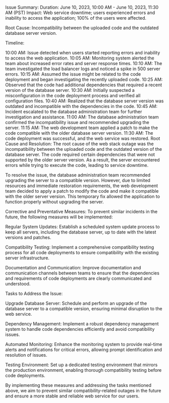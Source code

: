 Issue Summary:
Duration: June 10, 2023, 10:00 AM - June 10, 2023, 11:30 AM (PST)
Impact: Web service downtime; users experienced errors and inability to access the application; 100% of the users were affected.

Root Cause: Incompatibility between the uploaded code and the outdated database server version.

Timeline:

10:00 AM: Issue detected when users started reporting errors and inability to access the web application.
10:05 AM: Monitoring system alerted the team about increased error rates and server response times.
10:10 AM: The team investigated the load balancer logs and noticed a spike in 500 server errors.
10:15 AM: Assumed the issue might be related to the code deployment and began investigating the recently uploaded code.
10:25 AM: Observed that the code had additional dependencies that required a recent version of the database server.
10:30 AM: Initially suspected a misconfiguration in the code deployment process and verified all configuration files.
10:40 AM: Realized that the database server version was outdated and incompatible with the dependencies in the code.
10:45 AM: Incident escalated to the database administration team for further investigation and assistance.
11:00 AM: The database administration team confirmed the incompatibility issue and recommended upgrading the server.
11:15 AM: The web development team applied a patch to make the code compatible with the older database server version.
11:30 AM: The code deployment was successful, and the web service was restored.
Root Cause and Resolution:
The root cause of the web stack outage was the incompatibility between the uploaded code and the outdated version of the database server. The code required certain dependencies that were not supported by the older server version. As a result, the server encountered errors while trying to execute the code, leading to service downtime.

To resolve the issue, the database administration team recommended upgrading the server to a compatible version. However, due to limited resources and immediate restoration requirements, the web development team decided to apply a patch to modify the code and make it compatible with the older server version. This temporary fix allowed the application to function properly without upgrading the server.

Corrective and Preventative Measures:
To prevent similar incidents in the future, the following measures will be implemented:

Regular System Updates: Establish a scheduled system update process to keep all servers, including the database server, up to date with the latest versions and patches.

Compatibility Testing: Implement a comprehensive compatibility testing process for all code deployments to ensure compatibility with the existing server infrastructure.

Documentation and Communication: Improve documentation and communication channels between teams to ensure that the dependencies and requirements of code deployments are clearly communicated and understood.

Tasks to Address the Issue:

Upgrade Database Server: Schedule and perform an upgrade of the database server to a compatible version, ensuring minimal disruption to the web service.

Dependency Management: Implement a robust dependency management system to handle code dependencies efficiently and avoid compatibility issues.

Automated Monitoring: Enhance the monitoring system to provide real-time alerts and notifications for critical errors, allowing prompt identification and resolution of issues.

Testing Environment: Set up a dedicated testing environment that mirrors the production environment, enabling thorough compatibility testing before code deployments.

By implementing these measures and addressing the tasks mentioned above, we aim to prevent similar compatibility-related outages in the future and ensure a more stable and reliable web service for our users.
